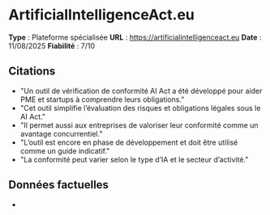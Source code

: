 # ArtificialIntelligenceAct.eu

**Type** : Plateforme spécialisée
**URL** : https://artificialintelligenceact.eu
**Date** : 11/08/2025
**Fiabilité** : 7/10

## Citations

* "Un outil de vérification de conformité AI Act a été développé pour aider PME et startups à comprendre leurs obligations."
* "Cet outil simplifie l’évaluation des risques et obligations légales sous le AI Act."
* "Il permet aussi aux entreprises de valoriser leur conformité comme un avantage concurrentiel."
* "L’outil est encore en phase de développement et doit être utilisé comme un guide indicatif."
* "La conformité peut varier selon le type d’IA et le secteur d’activité."

## Données factuelles

- 
